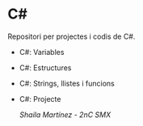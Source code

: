 # C#
Repositori per projectes i codis de C#.
- C#: Variables

- C#: Estructures

- C#: Strings, llistes i funcions

- C#: Projecte

  *Shaila Martínez - 2nC SMX*
